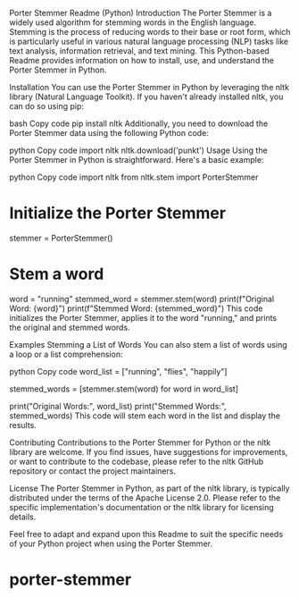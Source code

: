 Porter Stemmer Readme (Python)
Introduction
The Porter Stemmer is a widely used algorithm for stemming words in the English language. Stemming is the process of reducing words to their base or root form, which is particularly useful in various natural language processing (NLP) tasks like text analysis, information retrieval, and text mining. This Python-based Readme provides information on how to install, use, and understand the Porter Stemmer in Python.

Installation
You can use the Porter Stemmer in Python by leveraging the nltk library (Natural Language Toolkit). If you haven't already installed nltk, you can do so using pip:

bash
Copy code
pip install nltk
Additionally, you need to download the Porter Stemmer data using the following Python code:

python
Copy code
import nltk
nltk.download('punkt')
Usage
Using the Porter Stemmer in Python is straightforward. Here's a basic example:

python
Copy code
import nltk
from nltk.stem import PorterStemmer

# Initialize the Porter Stemmer
stemmer = PorterStemmer()

# Stem a word
word = "running"
stemmed_word = stemmer.stem(word)
print(f"Original Word: {word}")
print(f"Stemmed Word: {stemmed_word}")
This code initializes the Porter Stemmer, applies it to the word "running," and prints the original and stemmed words.

Examples
Stemming a List of Words
You can also stem a list of words using a loop or a list comprehension:

python
Copy code
word_list = ["running", "flies", "happily"]

stemmed_words = [stemmer.stem(word) for word in word_list]

print("Original Words:", word_list)
print("Stemmed Words:", stemmed_words)
This code will stem each word in the list and display the results.

Contributing
Contributions to the Porter Stemmer for Python or the nltk library are welcome. If you find issues, have suggestions for improvements, or want to contribute to the codebase, please refer to the nltk GitHub repository or contact the project maintainers.

License
The Porter Stemmer in Python, as part of the nltk library, is typically distributed under the terms of the Apache License 2.0. Please refer to the specific implementation's documentation or the nltk library for licensing details.

Feel free to adapt and expand upon this Readme to suit the specific needs of your Python project when using the Porter Stemmer.




# porter-stemmer
